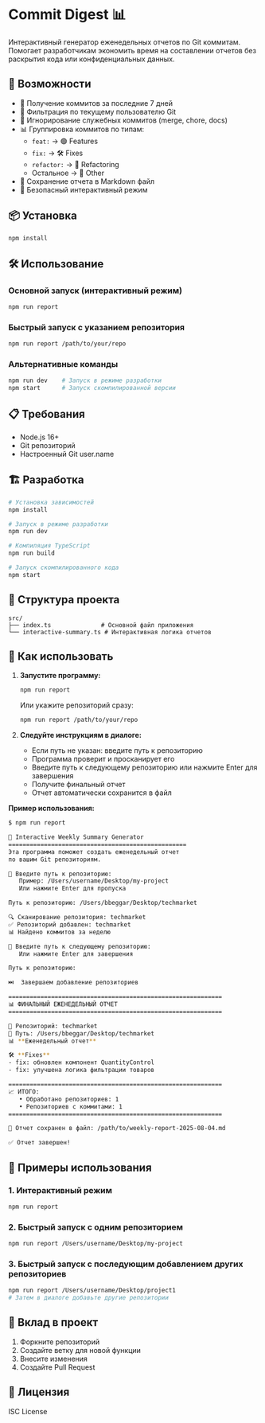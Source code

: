 # Commit Digest 📊

Интерактивный генератор еженедельных отчетов по Git коммитам. Помогает разработчикам экономить время на составлении отчетов без раскрытия кода или конфиденциальных данных.

## 🚀 Возможности

- 📅 Получение коммитов за последние 7 дней
- 👤 Фильтрация по текущему пользователю Git
- 🚫 Игнорирование служебных коммитов (merge, chore, docs)
- 📊 Группировка коммитов по типам:
  - `feat:` → 🟢 Features
  - `fix:` → 🛠 Fixes
  - `refactor:` → 🔧 Refactoring
  - Остальное → 📝 Other
- 💾 Сохранение отчета в Markdown файл
- 💬 Безопасный интерактивный режим

## 📦 Установка

```bash
npm install
```

## 🛠 Использование

### Основной запуск (интерактивный режим)

```bash
npm run report
```

### Быстрый запуск с указанием репозитория

```bash
npm run report /path/to/your/repo
```

### Альтернативные команды

```bash
npm run dev    # Запуск в режиме разработки
npm start      # Запуск скомпилированной версии
```

## 📋 Требования

- Node.js 16+
- Git репозиторий
- Настроенный Git user.name

## 🏗 Разработка

```bash
# Установка зависимостей
npm install

# Запуск в режиме разработки
npm run dev

# Компиляция TypeScript
npm run build

# Запуск скомпилированного кода
npm start
```

## 📁 Структура проекта

```
src/
├── index.ts              # Основной файл приложения
└── interactive-summary.ts # Интерактивная логика отчетов
```

## 🎯 Как использовать

1. **Запустите программу:**

   ```bash
   npm run report
   ```

   Или укажите репозиторий сразу:

   ```bash
   npm run report /path/to/your/repo
   ```

2. **Следуйте инструкциям в диалоге:**
   - Если путь не указан: введите путь к репозиторию
   - Программа проверит и просканирует его
   - Введите путь к следующему репозиторию или нажмите Enter для завершения
   - Получите финальный отчет
   - Отчет автоматически сохранится в файл

**Пример использования:**

```bash
$ npm run report

🚀 Interactive Weekly Summary Generator
==================================================
Эта программа поможет создать еженедельный отчет
по вашим Git репозиториям.

📁 Введите путь к репозиторию:
   Пример: /Users/username/Desktop/my-project
   Или нажмите Enter для пропуска

Путь к репозиторию: /Users/bbeggar/Desktop/techmarket

🔍 Сканирование репозитория: techmarket
✅ Репозиторий добавлен: techmarket
📊 Найдено коммитов за неделю

📁 Введите путь к следующему репозиторию:
   Или нажмите Enter для завершения

Путь к репозиторию:

⏭️  Завершаем добавление репозиториев

============================================================
📊 ФИНАЛЬНЫЙ ЕЖЕНЕДЕЛЬНЫЙ ОТЧЕТ
============================================================

📁 Репозиторий: techmarket
📍 Путь: /Users/bbeggar/Desktop/techmarket
📊 **Еженедельный отчет**

🛠 **Fixes**
- fix: обновлен компонент QuantityControl
- fix: улучшена логика фильтрации товаров

============================================================
📈 ИТОГО:
   • Обработано репозиториев: 1
   • Репозиториев с коммитами: 1
============================================================

💾 Отчет сохранен в файл: /path/to/weekly-report-2025-08-04.md

✅ Отчет завершен!
```

## 🎯 Примеры использования

### 1. Интерактивный режим

```bash
npm run report
```

### 2. Быстрый запуск с одним репозиторием

```bash
npm run report /Users/username/Desktop/my-project
```

### 3. Быстрый запуск с последующим добавлением других репозиториев

```bash
npm run report /Users/username/Desktop/project1
# Затем в диалоге добавьте другие репозитории
```

## 🤝 Вклад в проект

1. Форкните репозиторий
2. Создайте ветку для новой функции
3. Внесите изменения
4. Создайте Pull Request

## 📄 Лицензия

ISC License
